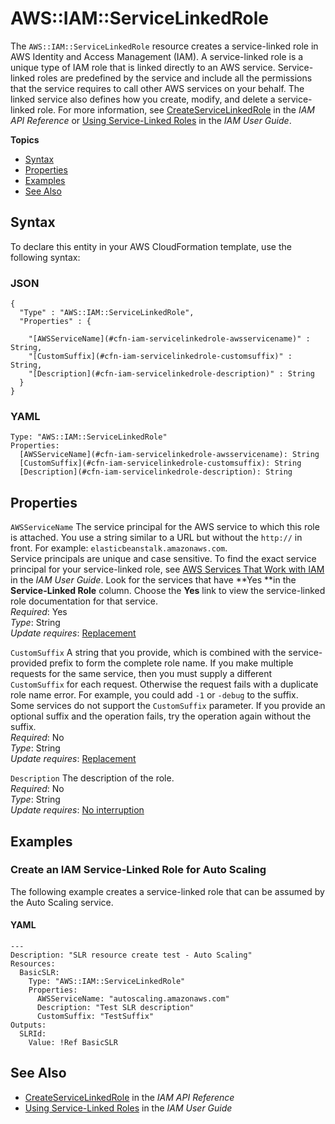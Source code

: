 # AWS::IAM::ServiceLinkedRole<a name="aws-resource-iam-servicelinkedrole"></a>

The `AWS::IAM::ServiceLinkedRole` resource creates a service\-linked role in AWS Identity and Access Management \(IAM\)\. A service\-linked role is a unique type of IAM role that is linked directly to an AWS service\. Service\-linked roles are predefined by the service and include all the permissions that the service requires to call other AWS services on your behalf\. The linked service also defines how you create, modify, and delete a service\-linked role\. For more information, see [CreateServiceLinkedRole](https://docs.aws.amazon.com/IAM/latest/APIReference/API_CreateServiceLinkedRole.html) in the *IAM API Reference* or [Using Service\-Linked Roles](https://docs.aws.amazon.com/IAM/latest/UserGuide/using-service-linked-roles.html) in the *IAM User Guide*\. 

**Topics**
+ [Syntax](#aws-resource-iam-servicelinkedrole-syntax)
+ [Properties](#aws-resource-iam-servicelinkedrole-properties)
+ [Examples](#aws-resource-iam-servicelinkedrole-examples)
+ [See Also](#aws-resource-iam-servicelinkedrole-seealso)

## Syntax<a name="aws-resource-iam-servicelinkedrole-syntax"></a>

To declare this entity in your AWS CloudFormation template, use the following syntax:

### JSON<a name="aws-resource-iam-servicelinkedrole-syntax.json"></a>

```
{
  "Type" : "AWS::IAM::ServiceLinkedRole",
  "Properties" : {
    
    "[AWSServiceName](#cfn-iam-servicelinkedrole-awsservicename)" : String,
    "[CustomSuffix](#cfn-iam-servicelinkedrole-customsuffix)" : String,
    "[Description](#cfn-iam-servicelinkedrole-description)" : String
  }
}
```

### YAML<a name="aws-resource-iam-servicelinkedrole-syntax.yaml"></a>

```
Type: "AWS::IAM::ServiceLinkedRole"
Properties:
  [AWSServiceName](#cfn-iam-servicelinkedrole-awsservicename): String
  [CustomSuffix](#cfn-iam-servicelinkedrole-customsuffix): String
  [Description](#cfn-iam-servicelinkedrole-description): String
```

## Properties<a name="aws-resource-iam-servicelinkedrole-properties"></a>

`AWSServiceName`  <a name="cfn-iam-servicelinkedrole-awsservicename"></a>
 The service principal for the AWS service to which this role is attached\. You use a string similar to a URL but without the `http://` in front\. For example: `elasticbeanstalk.amazonaws.com`\.   
Service principals are unique and case sensitive\. To find the exact service principal for your service\-linked role, see [AWS Services That Work with IAM](https://docs.aws.amazon.com/IAM/latest/UserGuide/reference_aws-services-that-work-with-iam.html) in the *IAM User Guide*\. Look for the services that have **Yes **in the **Service\-Linked Role** column\. Choose the **Yes** link to view the service\-linked role documentation for that service\.  
 *Required*: Yes  
 *Type*: String  
 *Update requires*: [Replacement](using-cfn-updating-stacks-update-behaviors.md#update-replacement) 

`CustomSuffix`  <a name="cfn-iam-servicelinkedrole-customsuffix"></a>
 A string that you provide, which is combined with the service\-provided prefix to form the complete role name\. If you make multiple requests for the same service, then you must supply a different `CustomSuffix` for each request\. Otherwise the request fails with a duplicate role name error\. For example, you could add `-1` or `-debug` to the suffix\.  
Some services do not support the `CustomSuffix` parameter\. If you provide an optional suffix and the operation fails, try the operation again without the suffix\.  
 *Required*: No  
 *Type*: String  
 *Update requires*: [Replacement](using-cfn-updating-stacks-update-behaviors.md#update-replacement) 

`Description`  <a name="cfn-iam-servicelinkedrole-description"></a>
The description of the role\.  
 *Required*: No  
 *Type*: String  
 *Update requires*: [No interruption](using-cfn-updating-stacks-update-behaviors.md#update-no-interrupt) 

## Examples<a name="aws-resource-iam-servicelinkedrole-examples"></a>

### Create an IAM Service\-Linked Role for Auto Scaling<a name="aws-resource-iam-servicelinkedrole-example1"></a>

The following example creates a service\-linked role that can be assumed by the Auto Scaling service\.

#### YAML<a name="aws-resource-iam-servicelinkedrole-example1.yaml"></a>

```
---
Description: "SLR resource create test - Auto Scaling"
Resources:
  BasicSLR:
    Type: "AWS::IAM::ServiceLinkedRole"
    Properties:
      AWSServiceName: "autoscaling.amazonaws.com"
      Description: "Test SLR description"
      CustomSuffix: "TestSuffix"
Outputs:
  SLRId:
    Value: !Ref BasicSLR
```

## See Also<a name="aws-resource-iam-servicelinkedrole-seealso"></a>
+ [CreateServiceLinkedRole](https://docs.aws.amazon.com/IAM/latest/APIReference/API_CreateServiceLinkedRole.html) in the *IAM API Reference*
+ [Using Service\-Linked Roles](https://docs.aws.amazon.com/IAM/latest/UserGuide/using-service-linked-roles.html) in the *IAM User Guide*